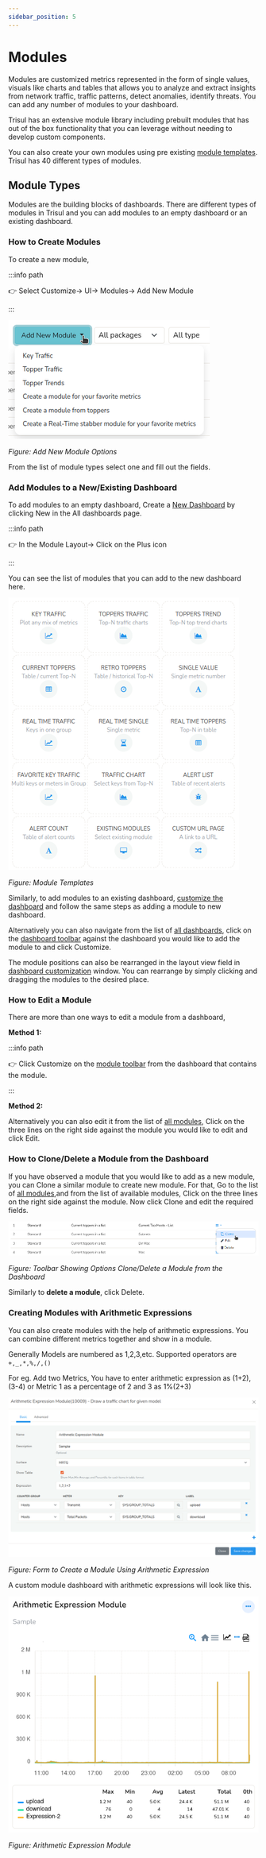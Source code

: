 ```yaml
---
sidebar_position: 5
---
```


# Modules

Modules are customized metrics represented in the form of single values, visuals like charts and tables that allows you to analyze and extract insights from network traffic, traffic patterns, detect anomalies, identify threats. You can add any number of modules to your dashboard. 

Trisul has an extensive module library including prebuilt modules that has out of the box functionality that you can leverage without needing to develop custom components.

You can also create your own modules using pre existing [module templates](/docs/ug/ui/module_templates). Trisul has 40 different types of modules.

## Module Types

Modules are the building blocks of dashboards. There are different types of modules in Trisul and you can add modules to an empty dashboard or an existing dashboard.

### How to Create Modules

To create a new module,

:::info path

:point_right: Select Customize&rarr; UI&rarr; Modules&rarr; Add New Module

:::

![](images/addnewmodule.png)

*Figure: Add New Module Options*

From the list of module types select one and fill out the fields.

### Add Modules to a New/Existing Dashboard

To add modules to an empty dashboard, Create a [New Dashboard](/docs/ug/ui/create_dashboards#add-a-dashboard) by clicking New in the All dashboards page. 

:::info path

:point_right: In the Module Layout&rarr; Click on the Plus icon

:::

You can see the list of modules that you can add to the new dashboard here.

![](images/moduletypes.png)

*Figure: Module Templates*

Similarly, to add modules to an existing dashboard, [customize the dashboard](/docs/ug/ui/create_dashboards#how-to-edit-a-dashboard) and follow the same steps as adding a module to new dashboard.

Alternatively you can also navigate from the list of [all dashboards](/docs/ug/ui/dashmod_intro#view-a-dashboardall-dashboards), click on the [dashboard toolbar](/docs/ug/ui/dashmod_intro#dashboard-toolbars) against the dashboard you would like to add the module to and click Customize. 

The module positions can also be rearranged in the layout view field in [dashboard customization](/docs/ug/ui/create_dashboards#how-to-edit-a-dashboard) window. You can rearrange by simply clicking and dragging the modules to the desired place.

### How to Edit a Module

There are more than one ways to edit a module from a dashboard,

**Method 1:**

:::info path

:point_right: Click Customize on the [module toolbar](https://trisul.org/docs/ug/ui/dashmod_intro.html#module_toolbars) from the dashboard that contains the module.

:::

**Method 2:**

Alternatively you can also edit it from the list of [all modules](/docs/ug/ui/dashmod_intro#view-a-moduleall-modules), Click on the three lines on the right side against the module you would like to edit and click Edit.

### How to Clone/Delete a Module from the Dashboard

If you have observed a module that you would like to add as a new module, you can Clone a similar module to create new module. For that, Go to the list of [all modules](/docs/ug/ui/dashmod_intro#view-a-moduleall-modules),and from the list of available modules, Click on the three lines on the right side against the module. Now click Clone and edit the required fields.

![](images/clonemodule.png)

*Figure: Toolbar Showing Options Clone/Delete a Module from the Dashboard*

Similarly to **delete a module**, click Delete.

### Creating Modules with Arithmetic Expressions

You can also create modules with the help of arithmetic 
expressions. You can combine different metrics together and show in a 
module.

Generally Models are numbered as 1,2,3,etc. Supported operators are `+,_,*,%,/,()`

For eg. Add two Metrics, You have to enter arithmetic expression as 
(1+2),(3-4) or Metric 1 as a percentage of 2 and 3 as 1%(2+3)

![](images/dashboards/arithmeticexpressionfields.png)

*Figure: Form to Create a Module Using Arithmetic Expression*

A custom module dashboard with arithmetic expressions will look like
this.

![](images/dashboards/arithmeticexpressionchart.png)

*Figure: Arithmetic Expression Module*

